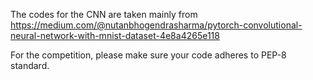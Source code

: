 The codes for the CNN are taken mainly from https://medium.com/@nutanbhogendrasharma/pytorch-convolutional-neural-network-with-mnist-dataset-4e8a4265e118

For the competition, please make sure your code adheres to PEP-8 standard.
